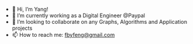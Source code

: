 - 👋 Hi, I’m Yang!
- 🌱 I’m currently working as a Digital Engineer @Paypal 
- 💞️ I’m looking to collaborate on any Graphs, Algorithms and Application projects
- 📫 How to reach me: fbyfeng@gmail.com

<!---
yangfeng329/yangfeng329 is a ✨ special ✨ repository because its `README.md` (this file) appears on your GitHub profile.
You can click the Preview link to take a look at your changes.
--->
